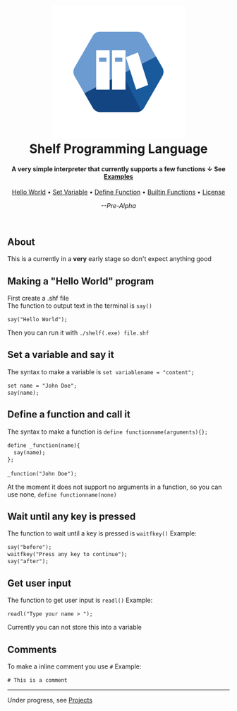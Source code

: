 <h1 align="center">
  <br>
  <img src="https://raw.githubusercontent.com/robi0t/Shelf/main/img/shelf.png" alt="Markdownify" width="300">
  <br>
  Shelf Programming Language
  <br>
</h1>

<h4 align="center">A very simple interpreter that currently supports a few functions ↓ See <a href="https://github.com/robi0t/Shelf/tree/main/examples">Examples</a></h4>

<p align="center">
  <a href="#making-a-hello-world-program">Hello World</a> •
  <a href="#set-a-variable-and-say-it">Set Variable</a> •
  <a href="#define-a-function-and-call-it">Define Function</a> •
  <a href="#wait-until-any-key-is-pressed">Builtin Functions</a> •
  <a href="./LICENSE">License</a>
</p>

<p align="center"><i>--Pre-Alpha</i></p>
<br>

About
------------------------
This is a currently in a **very** early stage so don't expect anything good


Making a "Hello World" program 
------------------------
First create a .shf file\
The function to output text in the terminal is `say()`
```
say("Hello World");
```
Then you can run it with `./shelf(.exe) file.shf` 

Set a variable and say it
------------------------
The syntax to make a variable is `set variablename = "content";`
```
set name = "John Doe";
say(name);
```

Define a function and call it
------------------------
The syntax to make a function is `define functionname(arguments){};`
```
define _function(name){
  say(name);
};

_function("John Doe");
```
At the moment it does not support no arguments in a function, so you can use none, `define functionname(none)`

Wait until any key is pressed
------------------------
The function to wait until a key is pressed is `waitfkey()`
Example:
```
say("before");
waitfkey("Press any key to continue");
say("after");
```

Get user input
------------------------
The function to get user input is `readl()`
Example:
```
readl("Type your name > ");
```
Currently you can not store this into a variable

Comments
------------------------
To make a inline comment you use `#`
Example:
```
# This is a comment
```

---
Under progress, see [Projects](https://github.com/robi0t/Shelf/projects/1) 

